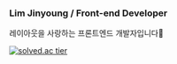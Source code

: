 ### Lim Jinyoung / Front-end Developer

레이아웃을 사랑하는 프론트엔드 개발자입니다🙌

[![solved.ac tier](http://mazassumnida.wtf/api/generate_badge?boj=delheure)](https://solved.ac/delheure)
